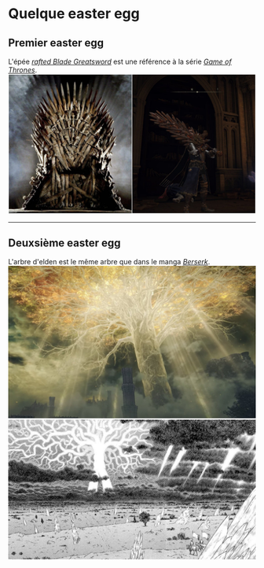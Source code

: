 # Quelque easter egg

## Premier easter egg
L'épée _[rafted Blade Greatsword](https://www.gamepur.com/guides/where-to-find-the-game-of-thrones-easter-egg-in-elden-ring-grafted-blade-greatsword-location)_ est une référence à la série _[Game of Thrones](https://fr.wikipedia.org/wiki/Game_of_Thrones)_.
![alt text](https://github.com/Willthore/elden-aix/blob/main/iron-throne-greatsword-1646086761421.jpg)

---

## Deuxsième easter egg
L'arbre d'elden est le même arbre que dans le manga _[Berserk](https://fr.wikipedia.org/wiki/Berserk_(manga))_.
![alt text](https://github.com/Willthore/elden-aix/blob/main/E3jHqKfWUA0z3z2.jpeg) ![alt text](https://github.com/Willthore/elden-aix/blob/main/E3l-2ZKWUAEJ8St.jpg)
